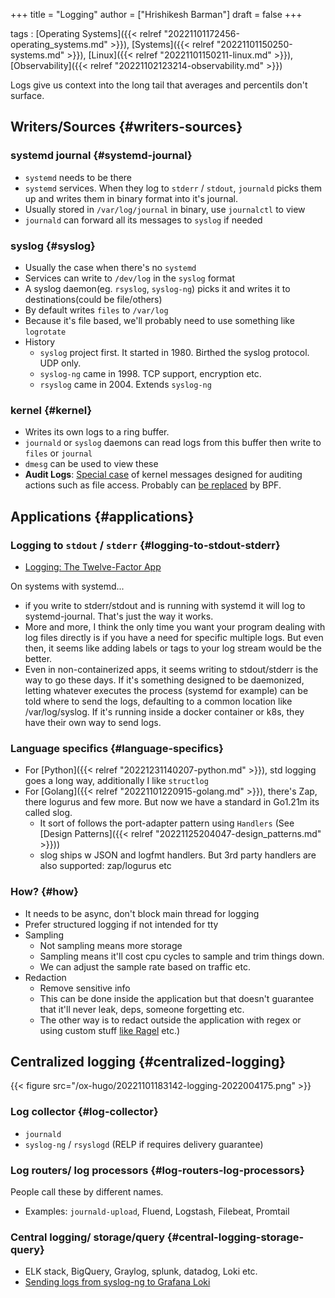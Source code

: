 +++
title = "Logging"
author = ["Hrishikesh Barman"]
draft = false
+++

tags
: [Operating Systems]({{< relref "20221101172456-operating_systems.md" >}}), [Systems]({{< relref "20221101150250-systems.md" >}}), [Linux]({{< relref "20221101150211-linux.md" >}}), [Observability]({{< relref "20221102123214-observability.md" >}})

Logs give us context into the long tail that averages and percentils don't surface.


## Writers/Sources {#writers-sources}


### systemd journal {#systemd-journal}

-   `systemd` needs to be there
-   `systemd` services. When they log to `stderr` / `stdout`, `journald` picks them up and writes them in binary format into it's journal.
-   Usually stored in `/var/log/journal` in binary, use `journalctl` to view
-   `journald` can forward all its messages to `syslog` if needed


### syslog {#syslog}

-   Usually the case when there's no `systemd`
-   Services can write to `/dev/log` in the `syslog` format
-   A syslog daemon(eg. `rsyslog`, `syslog-ng`) picks it and writes it to destinations(could be file/others)
-   By default writes `files` to `/var/log`
-   Because it's file based, we'll probably need to use something like `logrotate`
-   History
    -   `syslog` project first. It started in 1980. Birthed the syslog protocol. UDP only.
    -   `syslog-ng` came in 1998. TCP support, encryption etc.
    -   `rsyslog` came in 2004. Extends `syslog-ng`


### kernel {#kernel}

-   Writes its own logs to a ring buffer.
-   `journald` or `syslog` daemons  can read logs from this buffer then write to `files` or `journal`
-   `dmesg` can be used to view these
-   **Audit Logs**: [Special case](https://wiki.archlinux.org/title/Audit_framework) of kernel messages designed for auditing actions such as file access. Probably can [be replaced](https://goteleport.com/blog/linux-audit/) by BPF.


## Applications {#applications}


### Logging to `stdout` / `stderr` {#logging-to-stdout-stderr}

-   [Logging: The Twelve-Factor App](https://12factor.net/logs)

On systems with systemd...

-   if you write to stderr/stdout and is running with systemd it will log to systemd-journal. That's just the way it works.
-   More and more, I think the only time you want your program dealing with log files directly is if you have a need for specific multiple logs. But even then, it seems like adding labels or tags to your log stream would be the better.
-   Even in non-containerized apps, it seems writing to stdout/stderr is the way to go these days. If it's something designed to be daemonized, letting whatever executes the process (systemd for example) can be told where to send the logs, defaulting to a common location like /var/log/syslog. If it's running inside a docker container or k8s, they have their own way to send logs.


### Language specifics {#language-specifics}

-   For [Python]({{< relref "20221231140207-python.md" >}}), std logging goes a long way, additionally I like `structlog`
-   For [Golang]({{< relref "20221101220915-golang.md" >}}), there's Zap, there logurus and few more. But now we have a standard in Go1.21m its called slog.
    -   It sort of follows the port-adapter pattern using `Handlers` (See [Design Patterns]({{< relref "20221125204047-design_patterns.md" >}}))
    -   slog ships w JSON and logfmt handlers. But 3rd party handlers are also supported: zap/logurus etc


### How? {#how}

-   It needs to be async, don't block main thread for logging
-   Prefer structured logging if not intended for tty
-   Sampling
    -   Not sampling means more storage
    -   Sampling means it'll cost cpu cycles to sample and trim things down.
    -   We can adjust the sample rate based on traffic etc.
-   Redaction
    -   Remove sensitive info
    -   This can be done inside the application but that doesn't guarantee that it'll never leak, deps, someone forgetting etc.
    -   The other way is to redact outside the application with regex or using custom stuff [like Ragel](https://ekhabarov.com/post/ragel-state-machine-compiler/) etc.)


## Centralized logging {#centralized-logging}

{{< figure src="/ox-hugo/20221101183142-logging-2022004175.png" >}}


### Log collector {#log-collector}

-   `journald`
-   `syslog-ng` / `rsyslogd` (RELP if requires delivery guarantee)


### Log routers/ log processors {#log-routers-log-processors}

People call these by different names.

-   Examples: `journald-upload`, Fluend, Logstash, Filebeat, Promtail


### Central logging/ storage/query {#central-logging-storage-query}

-   ELK stack, BigQuery, Graylog, splunk, datadog, Loki etc.
-   [Sending logs from syslog-ng to Grafana Loki](https://www.syslog-ng.com/community/b/blog/posts/sending-logs-from-syslog-ng-to-grafana-loki)
